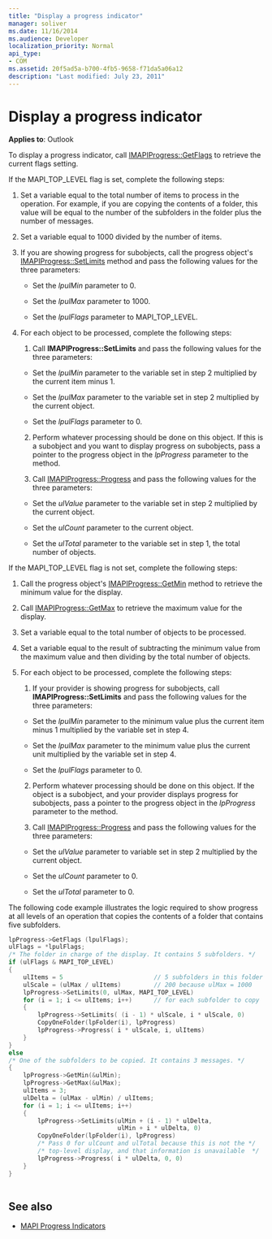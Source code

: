 ```yaml
---
title: "Display a progress indicator"
manager: soliver
ms.date: 11/16/2014
ms.audience: Developer
localization_priority: Normal
api_type:
- COM
ms.assetid: 20f5ad5a-b700-4fb5-9658-f71da5a06a12
description: "Last modified: July 23, 2011"
---
```


# Display a progress indicator
 
**Applies to**: Outlook 
  
To display a progress indicator, call [IMAPIProgress::GetFlags](imapiprogress-getflags.md) to retrieve the current flags setting. 
  
If the MAPI_TOP_LEVEL flag is set, complete the following steps:
  
1. Set a variable equal to the total number of items to process in the operation. For example, if you are copying the contents of a folder, this value will be equal to the number of the subfolders in the folder plus the number of messages. 
    
2. Set a variable equal to 1000 divided by the number of items. 
    
3. If you are showing progress for subobjects, call the progress object's [IMAPIProgress::SetLimits](imapiprogress-setlimits.md) method and pass the following values for the three parameters: 
    
   - Set the  _lpulMin_ parameter to 0. 
    
   - Set the  _lpulMax_ parameter to 1000. 
    
   - Set the  _lpulFlags_ parameter to MAPI_TOP_LEVEL. 
    
4. For each object to be processed, complete the following steps:
    
   1. Call **IMAPIProgress::SetLimits** and pass the following values for the three parameters: 
      
     - Set the  _lpulMin_ parameter to the variable set in step 2 multiplied by the current item minus 1. 
      
     - Set the  _lpulMax_ parameter to the variable set in step 2 multiplied by the current object. 
      
     - Set the  _lpulFlags_ parameter to 0. 
      
   2. Perform whatever processing should be done on this object. If this is a subobject and you want to display progress on subobjects, pass a pointer to the progress object in the  _lpProgress_ parameter to the method. 
      
   3. Call [IMAPIProgress::Progress](imapiprogress-progress.md) and pass the following values for the three parameters: 
      
     - Set the  _ulValue_ parameter to the variable set in step 2 multiplied by the current object. 
      
     - Set the  _ulCount_ parameter to the current object. 
      
     - Set the  _ulTotal_ parameter to the variable set in step 1, the total number of objects. 
    
If the MAPI_TOP_LEVEL flag is not set, complete the following steps:
  
1. Call the progress object's [IMAPIProgress::GetMin](imapiprogress-getmin.md) method to retrieve the minimum value for the display. 
    
2. Call [IMAPIProgress::GetMax](imapiprogress-getmax.md) to retrieve the maximum value for the display. 
    
3. Set a variable equal to the total number of objects to be processed. 
    
4. Set a variable equal to the result of subtracting the minimum value from the maximum value and then dividing by the total number of objects.
    
5. For each object to be processed, complete the following steps:
    
   1. If your provider is showing progress for subobjects, call **IMAPIProgress::SetLimits** and pass the following values for the three parameters: 
      
     - Set the  _lpulMin_ parameter to the minimum value plus the current item minus 1 multiplied by the variable set in step 4. 
      
     - Set the  _lpulMax_ parameter to the minimum value plus the current unit multiplied by the variable set in step 4. 
      
     - Set the  _lpulFlags_ parameter to 0. 
      
   2. Perform whatever processing should be done on this object. If the object is a subobject, and your provider displays progress for subobjects, pass a pointer to the progress object in the  _lpProgress_ parameter to the method. 
      
   3. Call [IMAPIProgress::Progress](imapiprogress-progress.md) and pass the following values for the three parameters: 
      
     - Set the  _ulValue_ parameter to variable set in step 2 multiplied by the current object. 
      
     - Set the  _ulCount_ parameter to 0. 
      
     - Set the  _ulTotal_ parameter to 0. 
    
The following code example illustrates the logic required to show progress at all levels of an operation that copies the contents of a folder that contains five subfolders. 
  
```cpp
lpProgress->GetFlags (lpulFlags);
ulFlags = *lpulFlags;
/* The folder in charge of the display. It contains 5 subfolders. */
if (ulFlags & MAPI_TOP_LEVEL)
{
    ulItems = 5                         // 5 subfolders in this folder
    ulScale = (ulMax / ulItems)         // 200 because ulMax = 1000
    lpProgress->SetLimits(0, ulMax, MAPI_TOP_LEVEL)
    for (i = 1; i <= ulItems; i++)      // for each subfolder to copy
    {
        lpProgress->SetLimits( (i - 1) * ulScale, i * ulScale, 0)
        CopyOneFolder(lpFolder(i), lpProgress)
        lpProgress->Progress( i * ulScale, i, ulItems)
    }
}
else
/* One of the subfolders to be copied. It contains 3 messages. */
{
    lpProgress->GetMin(&ulMin);
    lpProgress->GetMax(&ulMax);
    ulItems = 3;
    ulDelta = (ulMax - ulMin) / ulItems;
    for (i = 1; i <= ulItems; i++)
    {
        lpProgress->SetLimits(ulMin + (i - 1) * ulDelta,
                              ulMin + i * ulDelta, 0)
        CopyOneFolder(lpFolder(i), lpProgress)
        /* Pass 0 for ulCount and ulTotal because this is not the */
        /* top-level display, and that information is unavailable  */
        lpProgress->Progress( i * ulDelta, 0, 0)
    }
}
 
```

## See also

- [MAPI Progress Indicators](mapi-progress-indicators.md)

